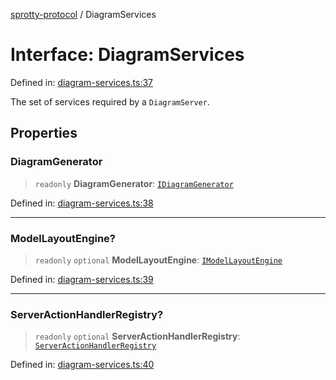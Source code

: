 
[sprotty-protocol](../globals) / DiagramServices

# Interface: DiagramServices

Defined in: [diagram-services.ts:37](https://github.com/eclipse-sprotty/sprotty/blob/f9b2433481cc27a1ac0c92d525a92039ae7f6c76/packages/sprotty-protocol/src/diagram-services.ts#L37)

The set of services required by a `DiagramServer`.

## Properties

### DiagramGenerator

> `readonly` **DiagramGenerator**: [`IDiagramGenerator`](../Interface.IDiagramGenerator)

Defined in: [diagram-services.ts:38](https://github.com/eclipse-sprotty/sprotty/blob/f9b2433481cc27a1ac0c92d525a92039ae7f6c76/packages/sprotty-protocol/src/diagram-services.ts#L38)

***

### ModelLayoutEngine?

> `readonly` `optional` **ModelLayoutEngine**: [`IModelLayoutEngine`](../Interface.IModelLayoutEngine)

Defined in: [diagram-services.ts:39](https://github.com/eclipse-sprotty/sprotty/blob/f9b2433481cc27a1ac0c92d525a92039ae7f6c76/packages/sprotty-protocol/src/diagram-services.ts#L39)

***

### ServerActionHandlerRegistry?

> `readonly` `optional` **ServerActionHandlerRegistry**: [`ServerActionHandlerRegistry`](../Class.ServerActionHandlerRegistry)

Defined in: [diagram-services.ts:40](https://github.com/eclipse-sprotty/sprotty/blob/f9b2433481cc27a1ac0c92d525a92039ae7f6c76/packages/sprotty-protocol/src/diagram-services.ts#L40)
